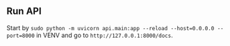 ## Run API
Start by `sudo python -m uvicorn api.main:app --reload --host=0.0.0.0 --port=8000` in VENV and go to `http://127.0.0.1:8000/docs`.